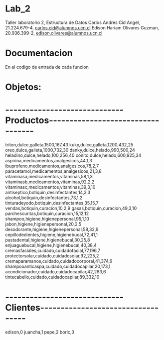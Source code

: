 # Lab_2
Taller laboratorio 2, Estructura de Datos 
Carlos Andres Cid Angel, 21.224.679-4, carlos.cid@alumnos.ucn.cl
Edison Hariam Olivares Guzman, 20.936.399-2, edison.olivares@alumnos.ucn.cl

# Documentacion
En el codigo de entrada de cada funcion

# Objetos:
# -----------------------------Productos----------------------------------
triton,dulce,galleta,1500,167,43
kuky,dulce,galleta,1200,432,25
oreo,dulce,galleta,1000,732,30
danky,dulce,helado,990,500,24
heladino,dulce,helado,100,256,40
conito,dulce,helado,600,925,34
aspirina,medicamentos,analgesicos,44,1,3
ibuprofeno,medicamentos,analgesicos,78,2,7
paracetamol,medicamentos,analgesicos,21,3,8
vitaminasa,medicamentos,vitaminas,58,1,3
vitaminasb,medicamentos,vitaminas,92,2,2
vitaminasc,medicamentos,vitaminas,39,3,10
antiseptico,botiquin,desinfectantes,14,3,3
alcohol,botiquin,desinfectantes,73,1,2
tinturadeyodo,botiquin,desinfectantes,35,15,7
vendas,botiquin,curacion,10,2,9
gasas,botiquin,curacion,49,3,10
parchescuritas,botiquin,curacion,15,12,12
shampoo,higiene,higienepersonal,95,1,10
jabon,higiene,higienepersonal,20,2,5
desodorante,higiene,higienepersonal,58,32,9
cepillodedientes,higiene,higienebucal,72,41,1
pastadental,higiene,higienebucal,30,25,8
enjuaguebucal,higiene,higienebucal,40,38,4
cremasfaciales,cuidado,cuidadofacial,77,196,7
protectorsolar,cuidado,cuidadosolar,92,225,2
cremaparamanos,cuidado,cuidadocorporal,41,374,9
shampooanticaspa,cuidado,cuidadocapilar,20,173,1
acondicionador,cuidado,cuidadocapilar,42,283,6
tintecabello,cuidado,cuidadocapilar,89,332,10

# -----------------------------Clientes----------------------------------
edison,0
juancha,1
pepe,2
boric,3
